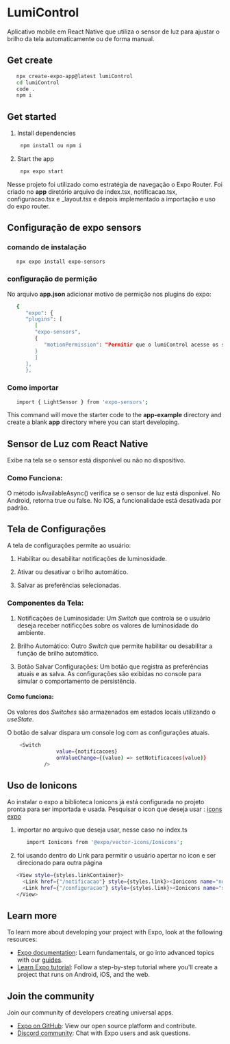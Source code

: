 # LumiControl

Aplicativo mobile em React Native que utiliza o sensor de luz para ajustar o brilho da tela automaticamente ou de forma manual.

## Get create

```bash
   npx create-expo-app@latest lumiControl
   cd lumiControl
   code .
   npm i
```

## Get started

1. Install dependencies

   ```bash
    npm install ou npm i
   ```

2. Start the app

   ```bash
    npx expo start
   ```

Nesse projeto foi utilizado como estratégia de navegação o Expo Router.
   Foi criado no **app** diretório arquivo de index.tsx, notificacao.tsx, configuracao.tsx e _layout.tsx e depois implementado a importação e uso do expo router.

## Configuração de expo sensors

### comando de instalação

```bash
   npx expo install expo-sensors
```
### configuração de permição
   No arquivo **app.json** adicionar motivo de permição nos plugins do expo:
```bash
   {
      "expo": {
      "plugins": [
         [
         "expo-sensors",
         {
            "motionPermission": "Permitir que o lumiControl acesse os sensores de luminosidade do seu dispositivo"
         }
         ]
      ],
      },
```
### Como importar 

```bash
   import { LightSensor } from 'expo-sensors';
```

This command will move the starter code to the **app-example** directory and create a blank **app** directory where you can start developing.

## Sensor de Luz com React Native
Exibe na tela se o sensor está disponível ou não no dispositivo.

### Como Funciona:

O método isAvailableAsync() verifica se o sensor de luz está disponível.
No Android, retorna true ou false.
No IOS, a funcionalidade está desativada por padrão.

## Tela de Configurações

A tela de configurações permite ao usuário:

1. Habilitar ou desabilitar notificações de luminosidade.

2. Ativar ou desativar o brilho automático.

3. Salvar as preferências selecionadas.

### Componentes da Tela:

1. Notificações de Luminosidade:
Um _Switch_ que controla se o usuário deseja receber notificções sobre os valores de luminosidade do ambiente.

2. Brilho Automático:
Outro _Switch_ que permite habilitar ou desabilitar a função de brilho automático.

3. Botão Salvar Configurações:
Um botão que registra as preferências atuais e as salva. As configurações são exibidas no console para simular o comportamento de persistência.

#### Como funciona:

Os valores dos _Switches_ são armazenados em estados locais utilizando o _useState_.

O botão de salvar dispara um console log com as configurações atuais.

```bash 
    <Switch
                value={notificacoes}
                onValueChange={(value) => setNotificacoes(value)}
            />
```
## Uso de Ionicons
Ao instalar o expo a biblioteca Ionicons já está configurada no projeto pronta para ser importada e usada.
Pesquisar o icon que deseja usar : [icons expo](https://icons.expo.fyi/Index)
   1. importar no arquivo que deseja usar, nesse caso no index.ts
      ```bash
         import Ionicons from '@expo/vector-icons/Ionicons'; 
      ```
   2. foi usando dentro do Link para permitir o usuário apertar no icon e ser direcionado para outra página 
   ```bash
      <View style={styles.linkContainer}>
        <Link href={"/notificacao"} style={styles.link}><Ionicons name="notifications" size={24} color="blue" />{"\n"}Notificações</Link>
        <Link href={"/configuracao"} style={styles.link}><Ionicons name="settings" size={24} color="blue" />{"\n"}Configurações</Link>
      </View>
   ```
## Learn more

To learn more about developing your project with Expo, look at the following resources:

- [Expo documentation](https://docs.expo.dev/): Learn fundamentals, or go into advanced topics with our [guides](https://docs.expo.dev/guides).
- [Learn Expo tutorial](https://docs.expo.dev/tutorial/introduction/): Follow a step-by-step tutorial where you'll create a project that runs on Android, iOS, and the web.

## Join the community

Join our community of developers creating universal apps.

- [Expo on GitHub](https://github.com/expo/expo): View our open source platform and contribute.
- [Discord community](https://chat.expo.dev): Chat with Expo users and ask questions.
